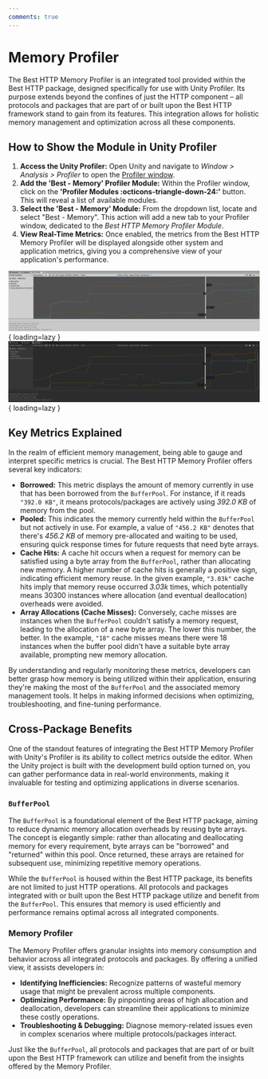 ```yaml
---
comments: true
---
```


# Memory Profiler
The Best HTTP Memory Profiler is an integrated tool provided within the Best HTTP package, designed specifically for use with Unity Profiler. 
Its purpose extends beyond the confines of just the HTTP component – all protocols and packages that are part of or built upon the Best HTTP framework stand to gain from its features. 
This integration allows for holistic memory management and optimization across all these components.

## How to Show the Module in Unity Profiler
1. **Access the Unity Profiler:** Open Unity and navigate to *Window > Analysis > Profiler* to open the [Profiler window](https://docs.unity3d.com/Manual/ProfilerWindow.html).
2. **Add the 'Best - Memory' Profiler Module:** Within the Profiler window, click on the **'Profiler Modules :octicons-triangle-down-24:'** button. 
This will reveal a list of available modules.
3. **Select the 'Best - Memory' Module:** From the dropdown list, locate and select "Best - Memory". 
This action will add a new tab to your Profiler window, dedicated to the *Best HTTP Memory Profiler Module*.
4. **View Real-Time Metrics:** Once enabled, the metrics from the Best HTTP Memory Profiler will be displayed alongside other system and application metrics, giving you a comprehensive view of your application's performance.

![Memory Profiler in Action](media/memory-light.png#only-light){ loading=lazy }
![Memory Profiler in Action](media/memory-dark.png#only-dark){ loading=lazy }

## Key Metrics Explained
In the realm of efficient memory management, being able to gauge and interpret specific metrics is crucial. The Best HTTP Memory Profiler offers several key indicators:

- **Borrowed:** This metric displays the amount of memory currently in use that has been borrowed from the `BufferPool`.
For instance, if it reads `"392.0 KB"`, it means protocols/packages are actively using *392.0 KB* of memory from the pool.
- **Pooled:** This indicates the memory currently held within the `BufferPool` but not actively in use.
For example, a value of `"456.2 KB"` denotes that there's *456.2 KB* of memory pre-allocated and waiting to be used, ensuring quick response times for future requests that need byte arrays.
- **Cache Hits:** A cache hit occurs when a request for memory can be satisfied using a byte array from the `BufferPool`, rather than allocating new memory. 
A higher number of cache hits is generally a positive sign, indicating efficient memory reuse. In the given example, `"3.03k"` cache hits imply that memory reuse occurred *3.03k* times, which potentially means 30300 instances where allocation (and eventual deallocation) overheads were avoided.
- **Array Allocations (Cache Misses):** Conversely, cache misses are instances when the `BufferPool` couldn't satisfy a memory request, leading to the allocation of a new byte array. The lower this number, the better. 
In the example, `"18"` cache misses means there were 18 instances when the buffer pool didn't have a suitable byte array available, prompting new memory allocation.

By understanding and regularly monitoring these metrics, developers can better grasp how memory is being utilized within their application, ensuring they're making the most of the `BufferPool` and the associated memory management tools. It helps in making informed decisions when optimizing, troubleshooting, and fine-tuning performance.

## Cross-Package Benefits

One of the standout features of integrating the Best HTTP Memory Profiler with Unity's Profiler is its ability to collect metrics outside the editor.
When the Unity project is built with the development build option turned on, you can gather performance data in real-world environments, 
making it invaluable for testing and optimizing applications in diverse scenarios.

### `BufferPool`
The `BufferPool` is a foundational element of the Best HTTP package, aiming to reduce dynamic memory allocation overheads by reusing byte arrays. 
The concept is elegantly simple: rather than allocating and deallocating memory for every requirement, byte arrays can be "borrowed" and "returned" within this pool.
Once returned, these arrays are retained for subsequent use, minimizing repetitive memory operations.

While the `BufferPool` is housed within the Best HTTP package, its benefits are not limited to just HTTP operations. 
All protocols and packages integrated with or built upon the Best HTTP package utilize and benefit from the `BufferPool`. 
This ensures that memory is used efficiently and performance remains optimal across all integrated components.

### Memory Profiler
The Memory Profiler offers granular insights into memory consumption and behavior across all integrated protocols and packages. By offering a unified view, it assists developers in:

- **Identifying Inefficiencies:** Recognize patterns of wasteful memory usage that might be prevalent across multiple components.
- **Optimizing Performance:** By pinpointing areas of high allocation and deallocation, developers can streamline their applications to minimize these costly operations.
- **Troubleshooting & Debugging:** Diagnose memory-related issues even in complex scenarios where multiple protocols/packages interact.

Just like the `BufferPool`, all protocols and packages that are part of or built upon the Best HTTP framework can utilize and benefit from the insights offered by the Memory Profiler.